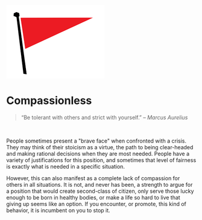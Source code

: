 
<img src="red-flag.png" />

# Compassionless

<blockquote class="classic-quote">
“Be tolerant with others and strict with yourself.”
– <i>Marcus Aurelius</i>
</blockquote>
<br />

People sometimes present a "brave face" when confronted with a crisis. They may
think of their stoicism as a virtue, the path to being clear-headed and making
rational decisions when they are most needed. People have a variety of justifications
for this position, and sometimes that level of fairness is exactly what is
needed in a specific situation.

However, this can also manifest as a complete lack of compassion for others in all
situations.  It is not, and never has been, a strength to argue for a position
that would create second-class of citizen, only serve those lucky enough to be
born in healthy bodies, or make a life so hard to live that giving up seems like
an option. If you encounter, or promote, this kind of behavior, it is incumbent
on you to stop it.
